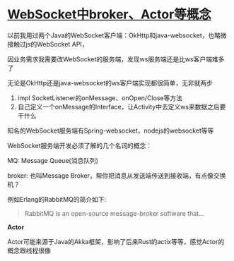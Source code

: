 # [WebSocket中broker、Actor等概念](/2020/04/mq_broker_actor.md)

以前我用过两个Java的WebSocket客户端：OkHttp和java-websocket，也略微接触过js的WebSocket API，

因业务需求我需要改WebSocket的服务端，发现ws服务端还是比ws客户端难多了

无论是OkHttp还是java-websocket的ws客户端实现都很简单，无非就两步

1. impl SocketListener的onMessage、onOpen/Close等方法
2. 自己定义一个onMessage的Interface，让Activity中去定义ws来数据之后要干什么

知名的WebSocket服务端有Spring-websocket，nodejs的websocket等等

WebSocket服务端开发必须了解的几个名词的概念：

MQ: Message Queue(消息队列)

broker: 也叫Message Broker，帮你把消息从发送端传送到接收端，有点像交换机？

例如Erlang的RabbitMQ的简介如下:

> RabbitMQ is an open-source message-broker software that...

**Actor**

Actor可能来源于Java的Akka框架，影响了后来Rust的actix等等，感觉Actor的概念跟线程很像
